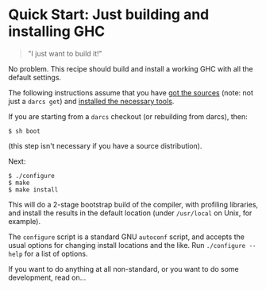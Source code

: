 # Quick Start: Just building and installing GHC


>
>
> "I just want to build it!"
>
>


No problem.  This recipe should build and install a working GHC with
all the default settings.



The following instructions assume that you have [got the sources](building/getting-the-sources) (note: not just a `darcs get`) and [installed the necessary tools](building/preparation).



If you are starting from a `darcs` checkout (or rebuilding from darcs), then:


```wiki
$ sh boot
```


(this step isn't necessary if you have a source distribution).



Next:


```wiki
$ ./configure
$ make
$ make install
```


This will do a 2-stage bootstrap build of the compiler, with
profiling libraries, and install the results in the default location
(under `/usr/local` on Unix, for example).



The `configure` script is a standard GNU
`autoconf` script, and accepts the usual options for
changing install locations and the like.  Run
`./configure --help` for a list of
options.



If you want to do anything at all non-standard, or you
want to do some development, read on...



